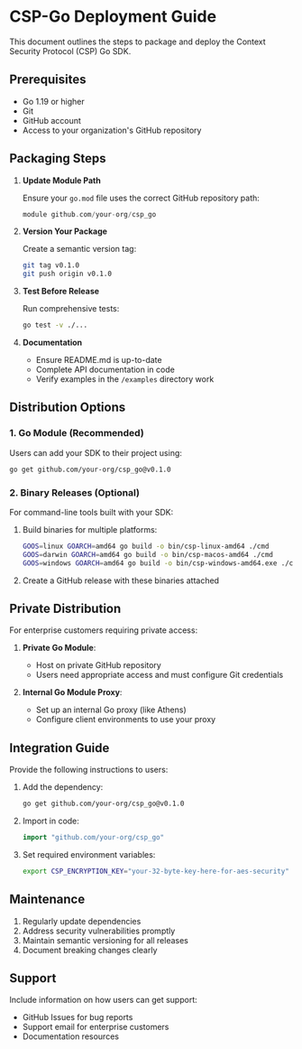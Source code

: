 # CSP-Go Deployment Guide

This document outlines the steps to package and deploy the Context Security Protocol (CSP) Go SDK.

## Prerequisites

- Go 1.19 or higher
- Git
- GitHub account
- Access to your organization's GitHub repository

## Packaging Steps

1. **Update Module Path**

   Ensure your `go.mod` file uses the correct GitHub repository path:

   ```go
   module github.com/your-org/csp_go
   ```

2. **Version Your Package**

   Create a semantic version tag:

   ```bash
   git tag v0.1.0
   git push origin v0.1.0
   ```

3. **Test Before Release**

   Run comprehensive tests:

   ```bash
   go test -v ./...
   ```

4. **Documentation**

   - Ensure README.md is up-to-date
   - Complete API documentation in code
   - Verify examples in the `/examples` directory work

## Distribution Options

### 1. Go Module (Recommended)

Users can add your SDK to their project using:

```bash
go get github.com/your-org/csp_go@v0.1.0
```

### 2. Binary Releases (Optional)

For command-line tools built with your SDK:

1. Build binaries for multiple platforms:

   ```bash
   GOOS=linux GOARCH=amd64 go build -o bin/csp-linux-amd64 ./cmd
   GOOS=darwin GOARCH=amd64 go build -o bin/csp-macos-amd64 ./cmd
   GOOS=windows GOARCH=amd64 go build -o bin/csp-windows-amd64.exe ./cmd
   ```

2. Create a GitHub release with these binaries attached

## Private Distribution

For enterprise customers requiring private access:

1. **Private Go Module**:

   - Host on private GitHub repository
   - Users need appropriate access and must configure Git credentials

2. **Internal Go Module Proxy**:

   - Set up an internal Go proxy (like Athens)
   - Configure client environments to use your proxy

## Integration Guide

Provide the following instructions to users:

1. Add the dependency:

   ```bash
   go get github.com/your-org/csp_go@v0.1.0
   ```

2. Import in code:

   ```go
   import "github.com/your-org/csp_go"
   ```

3. Set required environment variables:

   ```bash
   export CSP_ENCRYPTION_KEY="your-32-byte-key-here-for-aes-security"
   ```

## Maintenance

1. Regularly update dependencies
2. Address security vulnerabilities promptly
3. Maintain semantic versioning for all releases
4. Document breaking changes clearly

## Support

Include information on how users can get support:

- GitHub Issues for bug reports
- Support email for enterprise customers
- Documentation resources

